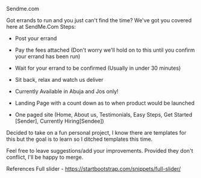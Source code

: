 Sendme.com

Got errands to run and you just can't find the time? We've got you covered here at SendMe.Com
Steps:
- Post your errand
- Pay the fees attached (Don't worry we'll hold on to this until you confirm your errand has been run)
- Wait for your errand to be confirmed (Usually in under 30 minutes)
- Sit back, relax and watch us deliver
- Currently Available in Abuja and Jos only!


- Landing Page with a count down as to when product would be launched
- One paged site (Home, About us, Testimonials, Easy Steps, Get Started [Sender], Currently Hiring[Sendee])

Decided to take on a fun personal project, I know there are templates for this but the goal is to learn so I ditched templates this time.

Feel free to leave suggestions/add your improvements. Provided they don't conflict, I'll be happy to merge.

References
Full slider - https://startbootstrap.com/snippets/full-slider/